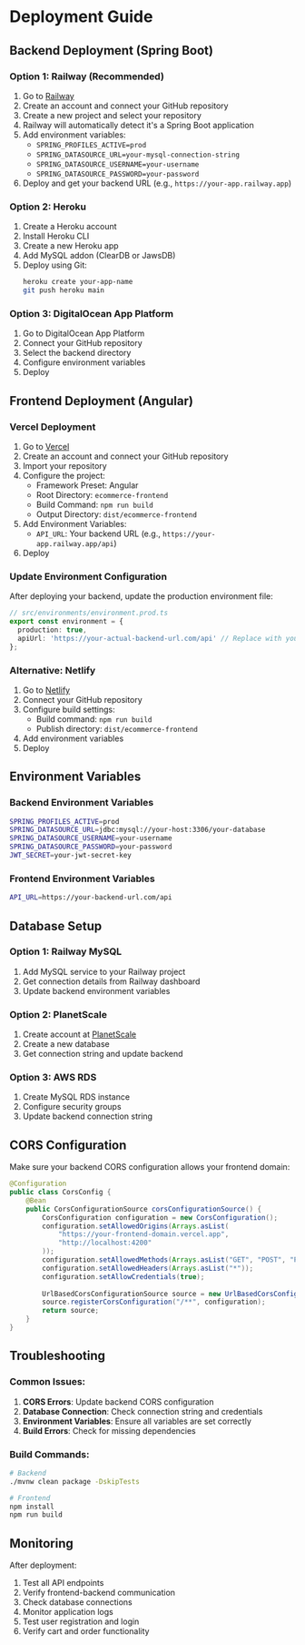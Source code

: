 # Deployment Guide

## Backend Deployment (Spring Boot)

### Option 1: Railway (Recommended)
1. Go to [Railway](https://railway.app/)
2. Create an account and connect your GitHub repository
3. Create a new project and select your repository
4. Railway will automatically detect it's a Spring Boot application
5. Add environment variables:
   - `SPRING_PROFILES_ACTIVE=prod`
   - `SPRING_DATASOURCE_URL=your-mysql-connection-string`
   - `SPRING_DATASOURCE_USERNAME=your-username`
   - `SPRING_DATASOURCE_PASSWORD=your-password`
6. Deploy and get your backend URL (e.g., `https://your-app.railway.app`)

### Option 2: Heroku
1. Create a Heroku account
2. Install Heroku CLI
3. Create a new Heroku app
4. Add MySQL addon (ClearDB or JawsDB)
5. Deploy using Git:
   ```bash
   heroku create your-app-name
   git push heroku main
   ```

### Option 3: DigitalOcean App Platform
1. Go to DigitalOcean App Platform
2. Connect your GitHub repository
3. Select the backend directory
4. Configure environment variables
5. Deploy

## Frontend Deployment (Angular)

### Vercel Deployment
1. Go to [Vercel](https://vercel.com/)
2. Create an account and connect your GitHub repository
3. Import your repository
4. Configure the project:
   - Framework Preset: Angular
   - Root Directory: `ecommerce-frontend`
   - Build Command: `npm run build`
   - Output Directory: `dist/ecommerce-frontend`
5. Add Environment Variables:
   - `API_URL`: Your backend URL (e.g., `https://your-app.railway.app/api`)
6. Deploy

### Update Environment Configuration
After deploying your backend, update the production environment file:

```typescript
// src/environments/environment.prod.ts
export const environment = {
  production: true,
  apiUrl: 'https://your-actual-backend-url.com/api' // Replace with your backend URL
};
```

### Alternative: Netlify
1. Go to [Netlify](https://netlify.com/)
2. Connect your GitHub repository
3. Configure build settings:
   - Build command: `npm run build`
   - Publish directory: `dist/ecommerce-frontend`
4. Add environment variables
5. Deploy

## Environment Variables

### Backend Environment Variables
```bash
SPRING_PROFILES_ACTIVE=prod
SPRING_DATASOURCE_URL=jdbc:mysql://your-host:3306/your-database
SPRING_DATASOURCE_USERNAME=your-username
SPRING_DATASOURCE_PASSWORD=your-password
JWT_SECRET=your-jwt-secret-key
```

### Frontend Environment Variables
```bash
API_URL=https://your-backend-url.com/api
```

## Database Setup

### Option 1: Railway MySQL
1. Add MySQL service to your Railway project
2. Get connection details from Railway dashboard
3. Update backend environment variables

### Option 2: PlanetScale
1. Create account at [PlanetScale](https://planetscale.com/)
2. Create a new database
3. Get connection string and update backend

### Option 3: AWS RDS
1. Create MySQL RDS instance
2. Configure security groups
3. Update backend connection string

## CORS Configuration

Make sure your backend CORS configuration allows your frontend domain:

```java
@Configuration
public class CorsConfig {
    @Bean
    public CorsConfigurationSource corsConfigurationSource() {
        CorsConfiguration configuration = new CorsConfiguration();
        configuration.setAllowedOrigins(Arrays.asList(
            "https://your-frontend-domain.vercel.app",
            "http://localhost:4200"
        ));
        configuration.setAllowedMethods(Arrays.asList("GET", "POST", "PUT", "DELETE", "OPTIONS"));
        configuration.setAllowedHeaders(Arrays.asList("*"));
        configuration.setAllowCredentials(true);
        
        UrlBasedCorsConfigurationSource source = new UrlBasedCorsConfigurationSource();
        source.registerCorsConfiguration("/**", configuration);
        return source;
    }
}
```

## Troubleshooting

### Common Issues:
1. **CORS Errors**: Update backend CORS configuration
2. **Database Connection**: Check connection string and credentials
3. **Environment Variables**: Ensure all variables are set correctly
4. **Build Errors**: Check for missing dependencies

### Build Commands:
```bash
# Backend
./mvnw clean package -DskipTests

# Frontend
npm install
npm run build
```

## Monitoring

After deployment:
1. Test all API endpoints
2. Verify frontend-backend communication
3. Check database connections
4. Monitor application logs
5. Test user registration and login
6. Verify cart and order functionality 